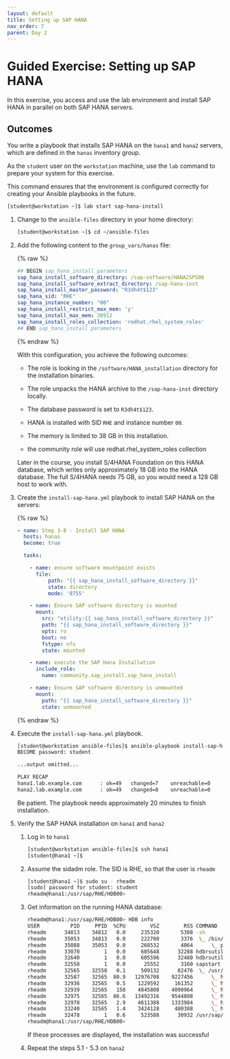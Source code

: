 ```yaml
---
layout: default
title: Setting up SAP HANA
nav_order: 7
parent: Day 2
---
```


# Guided Exercise: Setting up SAP HANA

In this exercise, you access and use the lab environment and install SAP
HANA in parallel on both SAP HANA servers.

## Outcomes

You write a playbook that installs SAP HANA on the `hana1` and `hana2`
servers, which are defined in the `hanas` inventory group.

As the `student` user on the `workstation` machine, use the `lab`
command to prepare your system for this exercise.

This command ensures that the environment is configured correctly for
creating your Ansible playbooks in the future.

```bash
[student@workstation ~]$ lab start sap-hana-install
```

1.  Change to the `ansible-files` directory in your home directory:

    ```bash
    [student@workstation ~]$ cd ~/ansible-files
    ```

2.  Add the following content to the `group_vars/hanas` file:

    {% raw %}

    ```yaml
    ## BEGIN sap_hana_install parameters
    sap_hana_install_software_directory: /sap-software/HANA2SPS06
    sap_hana_install_software_extract_directory: /sap-hana-inst
    sap_hana_install_master_password: "R3dh4t$123"
    sap_hana_sid: "RHE"
    sap_hana_instance_number: "00"
    sap_hana_install_restrict_max_mem: 'y'
    sap_hana_install_max_mem: 38912
    sap_hana_install_roles_collection: 'redhat.rhel_system_roles'
    ## END sap_hana_install parameters
    ```

    {% endraw %}

    With this configuration, you achieve the following outcomes:

    - The role is looking in the `/software/HANA_installation`
      directory for the installation binaries.

    - The role unpacks the HANA archive to the `/sap-hana-inst`
      directory locally.

    - The database password is set to `R3dh4t$123`.

    - HANA is installed with SID `RHE` and instance number `00`.

    - The memory is limited to 38 GB in this installation.

    - the community role will use redhat.rhel_system_roles collection

    Later in the course, you install S/4HANA Foundation on this HANA
    database, which writes only approximately 18 GB into the HANA
    database. The full S/4HANA needs 75 GB, so you would need a 128 GB
    host to work with.

3.  Create the `install-sap-hana.yml` playbook to install SAP HANA on
    the servers:

    {% raw %}

    ```yaml
    - name: Step 3-B - Install SAP HANA
      hosts: hanas
      become: true

      tasks:

        - name: ensure software mountpoint exists
          file:
              path: "{{ sap_hana_install_software_directory }}"
              state: directory
              mode: '0755'

        - name: Ensure SAP software directory is mounted
          mount:
            src: "utility:{{ sap_hana_install_software_directory }}"
            path: "{{ sap_hana_install_software_directory }}"
            opts: ro
            boot: no
            fstype: nfs
            state: mounted

        - name: execute the SAP Hana Installation
          include_role:
            name: community.sap_install.sap_hana_install

        - name: Ensure SAP software directory is unmounted
          mount:
            path: "{{ sap_hana_install_software_directory }}"
            state: unmounted
    ```

    {% endraw %}

4.  Execute the `install-sap-hana.yml` playbook.

    ```bash
    [student@workstation ansible-files]$ ansible-playbook install-sap-hana.yml -v -K
    BECOME password: student

    ...output omitted...

    PLAY RECAP
    hana1.lab.example.com      : ok=49   changed=7    unreachable=0    failed=0    skipped=86   rescued=0    ignored=0
    hana2.lab.example.com      : ok=49   changed=8    unreachable=0    failed=0    skipped=86   rescued=0    ignored=0
    ```

    Be patient. The playbook needs approximately 20 minutes to finish
    installation.

5.  Verify the SAP HANA installation on `hana1` and `hana2`

    1.  Log in to `hana1`

        ```bash
        [student@workstation ansible-files]$ ssh hana1
        [student@hana1 ~]$
        ```

    2.  Assume the sidadm role. The SID is RHE, so that the user is
        `rheadm`

        ```bash
        [student@hana1 ~]$ sudo su - rheadm
        [sudo] password for student: student
        rheadm@hana1:/usr/sap/RHE/HDB00>
        ```

    3.  Get information on the running HANA database:

        ```bash
        rheadm@hana1:/usr/sap/RHE/HDB00> HDB info
        USER          PID     PPID  %CPU        VSZ        RSS COMMAND
        rheadm      34813    34812   0.0     235320       5308 -sh
        rheadm      35053    34813   0.0     222780       3376  \_ /bin/sh /usr/sap/RHE/HDB00/HDB info
        rheadm      35088    35053   0.0     268532       4064      \_ ps fx -U rheadm -o user:8,pid:8,ppid:8,pcpu:5,vsz:10,rss:10,args
        rheadm      33070        1   0.0     605648      32288 hdbrsutil  --start --port 30003 --volume 3 --volumesuffix mnt00001/hdb00003.00003 --identifier 1662543563
        rheadm      32640        1   0.0     605596      32480 hdbrsutil  --start --port 30001 --volume 1 --volumesuffix mnt00001/hdb00001 --identifier 1662543528
        rheadm      32558        1   0.0      25552       3160 sapstart pf=/hana/shared/RHE/profile/RHE_HDB00_hana1
        rheadm      32565    32558   0.1     509132      82476  \_ /usr/sap/RHE/HDB00/hana1/trace/hdb.sapRHE_HDB00 -d -nw -f /usr/sap/RHE/HDB00/hana1/daemon.ini pf=/usr/sap/RHE/SYS/profile/RHE_HDB00
        rheadm      32587    32565  80.9   12976708    9227456      \_ hdbnameserver
        rheadm      32936    32565   0.5    1229592     161352      \_ hdbcompileserver
        rheadm      32939    32565   158    4845808    4090964      \_ hdbpreprocessor
        rheadm      32975    32565  86.6   13492316    9544808      \_ hdbindexserver -port 30003
        rheadm      32978    32565   2.9    4611388    1333984      \_ hdbxsengine -port 30007
        rheadm      33240    32565   1.4    3424128     480388      \_ hdbwebdispatcher
        rheadm      32478        1   0.6     523588      30932 /usr/sap/RHE/HDB00/exe/sapstartsrv pf=/hana/shared/RHE/profile/RHE_HDB00_hana1 -D -u rheadm
        rheadm@hana1:/usr/sap/RHE/HDB00>
        ```

        If these processes are displayed, the installation was
        successful

    4.  Repeat the steps 5.1 - 5.3 on `hana2`

<!--
## Finish

To complete this exercise, take these steps:

- Run the `lab` command on the `workstation` machine, to create the
  files in this exercise.

- Run the `ansible-playbook` command to install the HANA servers if
  not successful previously, and complete the exercise.

These steps are important to ensure that resources from previous
exercises do not impact upcoming exercises.

    [student@workstation ansible-files]$ lab finish sap-hana-install
    [student@workstation ansible-files]$ ansible-playbook install-sap-hana.yml -v -K
    BECOME password: student
-->